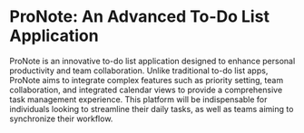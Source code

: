 # ProNote: An Advanced To-Do List Application
ProNote is an innovative to-do list application designed to enhance personal productivity and team collaboration. Unlike traditional to-do list apps, ProNote aims to integrate complex features such as priority setting, team collaboration, and integrated calendar views to provide a comprehensive task management experience. This platform will be indispensable for individuals looking to streamline their daily tasks, as well as teams aiming to synchronize their workflow.
